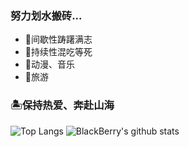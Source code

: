 ### 努力划水搬砖...

- 🗽间歇性踌躇满志
- 🍚持续性混吃等死
- 🎼动漫、音乐
- 🌁旅游

### 🏝保持热爱、奔赴山海

![Top Langs](https://github-readme-stats.vercel.app/api/top-langs/?username=BlackBerry009&hide=html)
![BlackBerry's github stats](https://github-readme-stats.vercel.app/api?username=BlackBerry009&show_icons=true&count_private=true&line_height=40)
